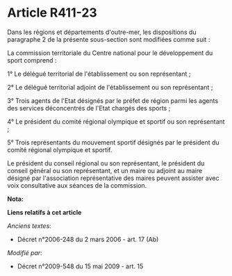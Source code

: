 # Article R411-23

Dans les régions et départements d'outre-mer, les dispositions du paragraphe 2 de la présente sous-section sont modifiées
comme suit : 

La commission territoriale du Centre national pour le développement du sport comprend : 

1° Le délégué territorial de l'établissement ou son représentant ; 

2° Le délégué territorial adjoint de l'établissement ou son représentant ; 

3° Trois agents de l'Etat désignés par le préfet de région parmi les agents des services déconcentrés de l'Etat chargés des
sports ; 

4° Le président du comité régional olympique et sportif ou son représentant ; 

5° Trois représentants du mouvement sportif désignés par le président du comité régional olympique et sportif. 

Le président du conseil régional ou son représentant, le président du conseil général ou son représentant, et un maire ou
adjoint au maire désigné par l'association représentative des maires peuvent assister avec voix consultative aux séances de
la commission.

**Nota:**



**Liens relatifs à cet article**

_Anciens textes_:

  - Décret n°2006-248 du 2 mars 2006 - art. 17 (Ab)

_Modifié par_:

  - Décret n°2009-548 du 15 mai 2009 - art. 15
